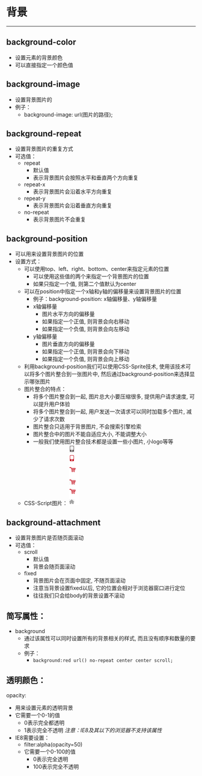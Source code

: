 # 背景
****
## background-color
* 设置元素的背景颜色
* 可以直接指定一个颜色值
## background-image
* 设置背景图片的
* 例子：
  * background-image: url(图片的路径);
## background-repeat
* 设置背景图片的重复方式
* 可选值：
  * repeat
    * 默认值
    * 表示背景图片会按照水平和垂直两个方向重复
  * repeat-x
    * 表示背景图片会沿着水平方向重复
  * repeat-y
    * 表示背景图片会沿着垂直方向重复
  * no-repeat
    * 表示背景图片不会重复
## background-position
* 可以用来设置背景图片的位置
* 设置方式：
  * 可以使用top、left、right、bottom、center来指定元素的位置
    * 可以使用这些值的两个来指定一个背景图片的位置
    * 如果只指定一个值, 则第二个值默认为center
  * 可以在position中指定一个x轴和y轴的偏移量来设置背景图片的位置
    * 例子：background-position: x轴偏移量、y轴偏移量
    * x轴偏移量 
      * 图片水平方向的偏移量
      * 如果指定一个正值, 则背景会向右移动
      * 如果指定一个负值, 则背景会向左移动
    * y轴偏移量
      * 图片垂直方向的偏移量
      * 如果指定一个正值, 则背景会向下移动
      * 如果指定一个负值, 则背景会向上移动
  * 利用background-position我们可以使用CSS-Sprite技术, 
    使用该技术可以将多个图片整合到一张图片中, 然后通过background-position来选择显示哪张图片
  * 图片整合的特点：
    * 将多个图片整合到一起, 图片总大小要压缩很多, 提供用户请求速度, 可以提升用户体验
    * 将多个图片整合到一起, 用户发送一次请求可以同时加载多个图片, 减少了请求次数
    * 图片整合只适用于背景图片, 不会搜索引擎检索
    * 图片整合中的图片不能自适应大小, 不能调整大小
    * 一般我们使用图片整合技术都是设置一些小图片, 小logo等等
  * CSS-Script图片：
  ![](/images/购物车.png "css-script图例")
## background-attachment
* 设置背景图片是否随页面滚动
* 可选值：
  * scroll
    * 默认值
    * 背景会随页面滚动
  * fixed
    * 背景图片会在页面中固定, 不随页面滚动
    * 注意当背景设置fixed以后, 它的位置会相对于浏览器窗口进行定位
    * 往往我们只会给body的背景设置不滚动
## 简写属性：
* background
  * 通过该属性可以同时设置所有的背景相关的样式, 
    而且没有顺序和数量的要求
  * 例子：
    * `background:red url() no-repeat center center scroll;`
## 透明颜色：
opacity:
  * 用来设置元素的透明背景
  * 它需要一个0-1的值
    * 0表示完全都透明
    * 1表示完全不透明
  *注意：IE8及其以下的浏览器不支持该属性*
  * IE8需要设置：
    * filter:alpha(opacity=50)
    * 它需要一个0-100的值
      * 0表示完全透明
      * 100表示完全不透明
